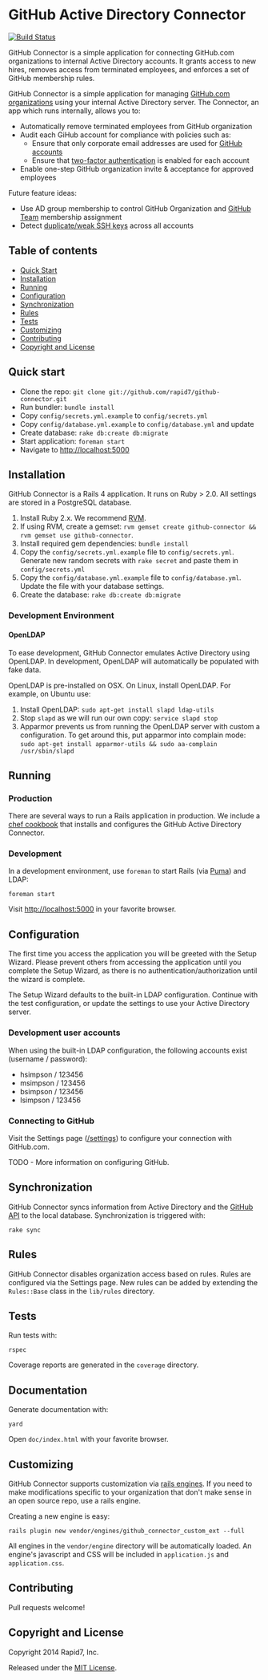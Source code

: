 # GitHub Active Directory Connector

[![Build Status](https://travis-ci.org/rapid7/github-connector.svg?branch=master)](https://travis-ci.org/rapid7/github-connector)

GitHub Connector is a simple application for connecting GitHub.com organizations to
internal Active Directory accounts.  It grants access to new hires, removes access
from terminated employees, and enforces a set of GitHub membership rules.

GitHub Connector is a simple application for managing [GitHub.com organizations](https://help.github.com/categories/organizations/) using your internal Active Directory server. The Connector, an app which runs internally, allows you to:

* Automatically remove terminated employees from GitHub organization
* Audit each GiHub account for compliance with policies such as:
    * Ensure that only corporate email addresses are used for [GitHub accounts](https://developer.github.com/v3/users/emails/)
    * Ensure that [two-factor authentication](https://help.github.com/articles/about-two-factor-authentication/) is enabled for each account
* Enable one-step GitHub organization invite & acceptance for approved employees

Future feature ideas:
* Use AD group membership to control GitHub Organization and [GitHub Team](https://help.github.com/articles/adding-or-inviting-members-to-a-team-in-an-organization/) membership assignment
* Detect [duplicate/weak SSH keys](https://factorable.net/index.html) across all accounts

## Table of contents

- [Quick Start](#quick-start)
- [Installation](#installation)
- [Running](#running)
- [Configuration](#configuration)
- [Synchronization](#synchornization)
- [Rules](#rules)
- [Tests](#tests)
- [Customizing](#customizing)
- [Contributing](#contributing)
- [Copyright and License](#license)

## Quick start

- Clone the repo: `git clone git://github.com/rapid7/github-connector.git`
- Run bundler: `bundle install`
- Copy `config/secrets.yml.example` to `config/secrets.yml`
- Copy `config/database.yml.example` to `config/database.yml` and update
- Create database: `rake db:create db:migrate`
- Start application: `foreman start`
- Navigate to [http://localhost:5000](http://localhost:5000)

## Installation

GitHub Connector is a Rails 4 application.  It runs on Ruby > 2.0.  All settings are stored in a PostgreSQL database.

1. Install Ruby 2.x.  We recommend [RVM](https://rvm.io/).
2. If using RVM, create a gemset: `rvm gemset create github-connector && rvm gemset use github-connector`.
3. Install required gem dependencies: `bundle install`
4. Copy the `config/secrets.yml.example` file to `config/secrets.yml`.  Generate new random secrets with `rake secret` and paste them in `config/secrets.yml`
5. Copy the `config/database.yml.example` file to `config/database.yml`.  Update the file with your database settings.
6. Create the database: `rake db:create db:migrate`

### Development Environment

#### OpenLDAP

To ease development, GitHub Connector emulates Active Directory using OpenLDAP.  In development, OpenLDAP will automatically be populated with fake data.

OpenLDAP is pre-installed on OSX.  On Linux, install OpenLDAP.  For example, on Ubuntu use:

1. Install OpenLDAP: `sudo apt-get install slapd ldap-utils`
2. Stop `slapd` as we will run our own copy: `service slapd stop`
3. Apparmor prevents us from running the OpenLDAP server with custom a configuration.  To get around this, put apparmor into complain mode: `sudo apt-get install apparmor-utils && sudo aa-complain /usr/sbin/slapd`

## Running

### Production

There are several ways to run a Rails application in production.  We include a [chef cookbook](cookbook/) that installs and
configures the GitHub Active Directory Connector.

### Development

In a development environment, use `foreman` to start Rails (via [Puma](http://puma.io/)) and LDAP:

```
foreman start
```

Visit [http://localhost:5000](http://localhost:5000) in your favorite browser.

## Configuration

The first time you access the application you will be greeted with the Setup Wizard.  Please prevent others from accessing the application until you complete the Setup Wizard, as there is no authentication/authorization until the wizard is complete.

The Setup Wizard defaults to the built-in LDAP configuration.  Continue with the test configuration, or update the settings to use your Active Directory server.

### Development user accounts

When using the built-in LDAP configuration, the following accounts exist (username / password):

- hsimpson / 123456
- msimpson / 123456
- bsimpson / 123456
- lsimpson / 123456

### Connecting to GitHub

Visit the Settings page ([/settings](http://localhost:5000/settings)) to configure your connection with GitHub.com.

TODO - More information on configuring GitHub.

## Synchronization

GitHub Connector syncs information from Active Directory and the [GitHub API](https://developer.github.com/v3/) to the local database.  Synchronization is triggered with:

```
rake sync
```

## Rules

GitHub Connector disables organization access based on rules.  Rules are configured via the Settings page.  New rules can be added by extending the `Rules::Base` class in the `lib/rules` directory.

## Tests

Run tests with:

```
rspec
```

Coverage reports are generated in the `coverage` directory.

## Documentation

Generate documentation with:

```
yard
```

Open `doc/index.html` with your favorite browser.

## Customizing

GitHub Connector supports customization via [rails engines](http://guides.rubyonrails.org/engines.html).  If you need to make modifications specific to your organization that don't make sense in an open source repo, use a rails engine.

Creating a new engine is easy:

```
rails plugin new vendor/engines/github_connector_custom_ext --full
```

All engines in the `vendor/engine` directory will be automatically loaded.  An engine's javascript and CSS will be included in `application.js` and `application.css`.

## Contributing

Pull requests welcome!

## Copyright and License

Copyright 2014 Rapid7, Inc.

Released under the [MIT License](http://www.opensource.org/licenses/MIT).
